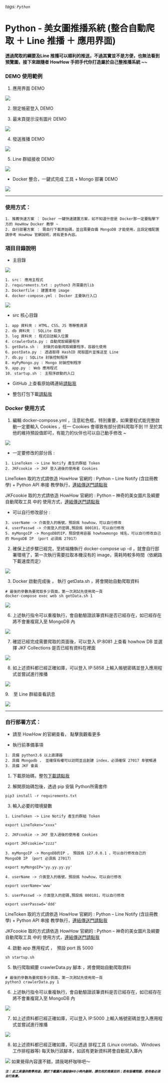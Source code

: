 ###### tags: `Python`

# Python - 美女圖推播系統 (整合自動爬取 ＋ Line 推播 ＋ 應用界面)


#### 透過爬取的綱要及Line 推播可以順利的推送，不過其實並不是方便，也無法看到預覽圖，接下來跟隨者 HowHow 手把手代你打造屬於自己整推播系統 ~~


### DEMO 使用範例

1. 應用界面 DEMO

![](https://i.imgur.com/k1EDTdl.jpg)


2. 限定帳密登入 DEMO


3. 最末頁提示沒有圖片 DEMO

![](https://i.imgur.com/fqtFLOC.png)



4. 發送推播 DEMO

![](https://i.imgur.com/xQt2vPg.png)

5. Line 群組接收 DEMO

![](https://i.imgur.com/bWAtdmx.png)



* Docker 整合，一鍵式完成 工具 + Mongo 部署 DEMO

![](https://i.imgur.com/0XOYtVh.png)




---

### 使用方式：

```
1. 推薦快速方案 ： Docker 一鍵快速建置方案，如不知道什麼是 Docker那一定要點擊下方的 HowHow Docker 教學 ~
2. 自行部署方案 ： 需自行下載原始碼，並且需要自備 MongoDB 才能使用，且設定檔配置請參考 HowHow 官網說明，將有更多內容。
```


### 項目目錄說明

* 主目錄

![](https://i.imgur.com/bACOTyj.png)


```
1. src： 應用主程式
2. requirements.txt : python3 所需要的lib
3. Dockerfile : 建置本地 image
4. docker-compose.yml : Docker 主要執行入口
```

![](https://i.imgur.com/E3CpHsA.png)


*  src 核心目錄

```
1. app 資料夾 : HTML、CSS、JS 等靜態資源
2. db 資料夾 ： SQLite 存放
3. log 資料夾 : 程式日誌輸入位置
4. crawlerData.py : 自動爬取綱要程序
5. getData.sh :  封裝的自動爬取綱要程序，容器化使用
6. postData.py ： 透過取得 HashID 爬取圖片並推送至 Line
7. db.py : SQLite 封裝控制程序
8. myPyMongo.py : Mongo 封裝控制程序
9. app.py ： Web 應用程式
10. startup.sh ： 主程序啟動的入口
```


* GitHub 上查看原始碼連結[請點我](https://github.com/JeffWen0105/howhow/tree/main/Python/Web/JFKapp)

* 整包打包下載[請點我](https://downgit.github.io/#/home?url=https://github.com/JeffWen0105/howhow/tree/main/Python/Web/JFKapp)


### Docker 使用方式

1. 編輯 docker-compose.yml ，注意紅色框，特別重要，如果要程式能完整啟動一定要輸入 Cookies ，任一 Cookies 會導致有部分資料爬取不到 !!! 至於其他的維持預設值即可，有能力的伙伴也可以自己動手修改 ~


![](https://i.imgur.com/5dp4mi3.png)

* 一定要修改的部分爲 : 

```
1. LineToken -> Line Notify 產生的群組 Token
2. JKFcookie -> JKF 登入過後的使用者 Cookies
```

LineToken 取的方式請依造 HowHow 官網的 : Python – Line Notify (含註冊教學) + Python API 串接 教學執行，[連結傳送門請點我](https://jeffwen0105.com/python_linenotify/)

JKFcookie 取的方式請依造 HowHow 官網的 : Python – 神奇的美女圖片及綱要自動爬取工具 中的 使用方式，[連結傳送門請點我](https://jeffwen0105.com/python_crawler_jkf/)

* 可以自行修改部分 :

```
3. userName -> 介面登入的帳號，預設爲 howhow，可以自行修改
4. userPasswd -> 介面登入的密碼,預設爲 800101，可以自行修改
5. myMongoIP -> MongoDB的IP，預設使用容器 howhowmongo 域名，可以自行修改自己的 MongoDB IP （port 必須爲 27017）
```

2. 確保上述步驟已經完，至終端機執行 docker-compose up -d ，就會自行部署環境了，第一次執行需要拉取本機沒有的 image，需耗時較多時間（依網路下載速度而定）

![](https://i.imgur.com/NxIaFEH.png)

3. Docker 啟動完成後 ， 執行 getData.sh ，將會開始自動爬取資料

```
# 最後的參數為要爬取多少頁面，第一次測試先使用爬一頁
docker-compose exec web sh getData.sh 1
```

![](https://i.imgur.com/Dx9zalm.png)

6. 上述執行指令可以重複執行，會自動驗證該筆資料是否已經存在，如已經存在將不會重複寫入至 MongoDB 內

![](https://i.imgur.com/QAWc9sN.png)


7. 確認已經完成需要爬取的頁面後，可以登入 IP:8081 上查看 howhow DB 並選擇 JKF Collections 是否已經有資料在裡面

![](https://i.imgur.com/Z4AFL7Y.png)



8. 如上述資料都已經正確如庫，可以登入  IP:5858 上輸入帳號密碼並登入應用程式並嘗試進行推播

![](https://i.imgur.com/xQt2vPg.png)

9.　至 Line 群組查看訊息

![](https://i.imgur.com/bWAtdmx.png)

---




### 自行部署方式：

* 請至 HowHow 的官網查看， 點擊我觀看更多

* 執行前準備事項

```
1. 具備 python3.6 以上直譯器
2. 具備 Mongodb ， 並確保有權可以訪問並且創建 index，必須確保 27017 阜號暢通
3. 具備 JKF 會員
```

1. 下載原始碼，整包[下載請點我](https://downgit.github.io/#/home?url=https://github.com/JeffWen0105/howhow/tree/main/Python/Web/JFKapp)

2. 解開原始碼包後，透過 pip 安裝 Python所需套件

```
pip3 install -r requirements.txt
```

3. 輸入必要的環境變數

```
1. LineToken -> Line Notify 產生的群組 Token

export LineToken="xxxx"

2. JKFcookie -> JKF 登入過後的使用者 Cookies

export JKFcookie="zzzz"

3. myMongoIP -> MongoDB的IP ， 預設爲 127.0.0.1 ，可以自行修改自己的 MongoDB IP （port 必須爲 27017）

export myMongoIP='yy.yy.yy.yy'

4. userName -> 介面登入的帳號，預設爲 howhow，可以自行修改

export userName='www'

5. userPasswd -> 介面登入的密碼,預設爲 800101，可以自行修改

export userPasswd='ddd'
```

LineToken 取的方式請依造 HowHow 官網的 : Python – Line Notify (含註冊教學) + Python API 串接 教學執行，[連結傳送門請點我](https://jeffwen0105.com/python_linenotify/)

JKFcookie 取的方式請依造 HowHow 官網的 : Python – 神奇的美女圖片及綱要自動爬取工具 中的 使用方式，[連結傳送門請點我](https://jeffwen0105.com/python_crawler_jkf/)

4. 啟動 app 應用程式 ，　預設 port 爲 5000

```
sh startup.sh
```

5. 執行爬取綱要 crawlerData.py 腳本 ，將會開始自動爬取資料

```
# 最後的參數為要爬取多少頁面，第一次測試先使用爬一頁
python3 crawlerData.py 1
```

6. 上述執行指令可以重複執行，會自動驗證該筆資料是否已經存在，如已經存在將不會重複寫入至 MongoDB 內

![](https://i.imgur.com/QAWc9sN.png)





7. 如上述資料都已經正確如庫，可以登入  IP:5000 上輸入帳號密碼並登入應用程式並嘗試進行推播

![](https://i.imgur.com/xQt2vPg.png)



8. 如上述資料都已經正確如庫，可以透過 排程工具 (Linux crontab、Windows工作排程器等) 每天執行該腳本，如該有更新資料將會自動寫入庫內



[![](https://i.imgur.com/sgdmN00.png)](https://buymeacoffee.com/jeffwen0105)
如果覺得內容還不錯，請我喝杯咖啡吧～


<font size="0.1"><I><b>注： 此工具僅供教學用途，請於下載圖片連結後48小時內刪除，請勿用於商業目的；若有版權問題，使用者必須自行負責。</b></I></font>